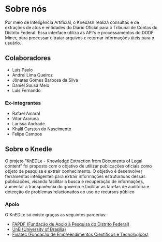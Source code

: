 # Sobre nós
Por meio de Inteligência Artificial, o Knedash realiza consultas e de extrações de atos e entidades do Diário Oficial para o Tribunal de Contas do Distrito Federal. Essa interface utiliza as API's e processamentos do DODF Miner, para processar e tratar arquivos e retornar informações úteis para o usuário.

## Colaboradores
- Luis Paulo
- Andrei Lima Queiroz
- Jônatas Gomes Barbosa da Silva
- Daniel Sousa Melo
- Luis Fernando


### Ex-integrantes
- Rafael Amaral
- Vitor Araruna
- Larissa Andrade
- Khalil Carsten do Nascimento
- Felipe Campos


## Sobre o Knedle
O projeto “KnEDLe - Knowledge Extraction from Documents of Legal content” foi proposto com o objetivo de utilizar publicações oficiais como objeto de pesquisa e extrair conhecimento. O objetivo é desenvolver ferramentas inteligentes para extrair informações estruturadas dessas publicações, visando facilitar a busca e recuperação de informações, aumentar a transparência do governo e facilitar as tarefas de auditoria e detecção de problemas relacionados ao uso de recursos público

### Apoio
O KnEDLe só existe graças as seguintes parcerias:
- [FAPDF (Fundação de Apoio à Pesquisa do Distrito Federal)](http://fap.df.gov.br/)
- [UnB (University of Brasília)](https://www.unb.br/)
- [Finatec (Fundação de Empreendimentos Científicos e Tecnológicos)](https://www.finatec.org.br/)